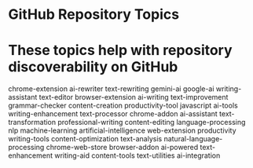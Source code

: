# GitHub Repository Topics
# These topics help with repository discoverability on GitHub

chrome-extension
ai-rewriter
text-rewriting
gemini-ai
google-ai
writing-assistant
text-editor
browser-extension
ai-writing
text-improvement
grammar-checker
content-creation
productivity-tool
javascript
ai-tools
writing-enhancement
text-processor
chrome-addon
ai-assistant
text-transformation
professional-writing
content-editing
language-processing
nlp
machine-learning
artificial-intelligence
web-extension
productivity
writing-tools
content-optimization
text-analysis
natural-language-processing
chrome-web-store
browser-addon
ai-powered
text-enhancement
writing-aid
content-tools
text-utilities
ai-integration